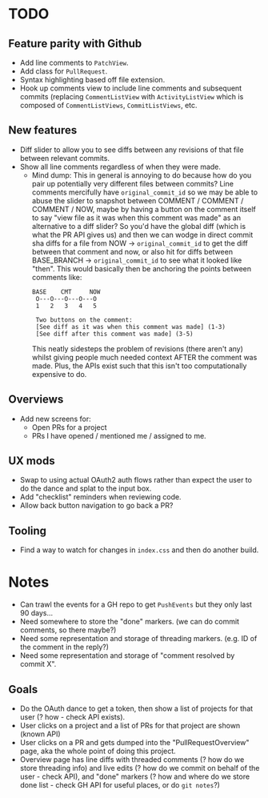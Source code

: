 # TODO

## Feature parity with Github
 - Add line comments to `PatchView`.
 - Add class for `PullRequest`.
 - Syntax highlighting based off file extension.
 - Hook up comments view to include line comments and subsequent commits (replacing `CommentListView` with
   `ActivityListView` which is composed of `CommentListViews`, `CommitListViews`, etc.

## New features
 - Diff slider to allow you to see diffs between any revisions of that file between relevant commits.
 - Show all line comments regardless of when they were made.
    * Mind dump: This in general is annoying to do because how do you pair up potentially very different
      files between commits? Line comments mercifully have `original_commit_id` so we may be able to abuse
      the slider to snapshot between COMMENT / COMMENT / COMMENT / NOW, maybe by having a button on the
      comment itself to say "view file as it was when this comment was made" as an alternative to a diff
      slider? So you'd have the global diff (which is what the PR API gives us) and then we can wodge in
      direct commit sha diffs for a file from NOW -> `original_commit_id` to get the diff between that
      comment and now, or also hit for diffs between BASE_BRANCH -> `original_commit_id` to see what it
      looked like "then". This would basically then be anchoring the points between comments like:
      ```
      BASE    CMT     NOW
       O---O---O---O---O
       1   2   3   4   5
       
       Two buttons on the comment:
       [See diff as it was when this comment was made] (1-3)
       [See diff after this comment was made] (3-5)
      ```
      This neatly sidesteps the problem of revisions (there aren't any) whilst giving people much needed
      context AFTER the comment was made. Plus, the APIs exist such that this isn't too computationally
      expensive to do.
 
## Overviews
 - Add new screens for:
    * Open PRs for a project
    * PRs I have opened / mentioned me / assigned to me.

## UX mods
 - Swap to using actual OAuth2 auth flows rather than expect the user to do the dance and splat to the input box.
 - Add "checklist" reminders when reviewing code.
 - Allow back button navigation to go back a PR?

## Tooling
 - Find a way to watch for changes in `index.css` and then do another build.


# Notes
 - Can trawl the events for a GH repo to get `PushEvents` but they only last 90 days...
 - Need somewhere to store the "done" markers. (we can do commit comments, so there maybe?)
 - Need some representation and storage of threading markers. (e.g. ID of the comment in the reply?)
 - Need some representation and storage of "comment resolved by commit X".
 
## Goals
 - Do the OAuth dance to get a token, then show a list of projects for that user (? how - check API exists).
 - User clicks on a project and a list of PRs for that project are shown (known API)
 - User clicks on a PR and gets dumped into the "PullRequestOverview" page, aka the whole point of doing this
   project.
 - Overview page has line diffs with threaded comments (? how do we store threading info) and live edits
   (? how do we commit on behalf of the user - check API), and "done" markers (? how and where do we store
   done list - check GH API for useful places, or do `git notes`?)

